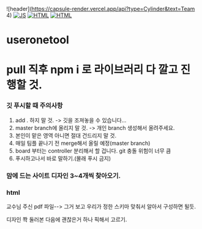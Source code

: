 ![header](https://capsule-render.vercel.app/api?type=Cylinder&text=Team 4)
[![JS](https://img.shields.io/badge/JavaScript-F7DF1E?style=flat-square&logo=JavaScript&logoColor=black)](github.com/bbb4756/useronetool)
[![HTML](https://img.shields.io/badge/HTML5-E34F26?style=flat-square&logo=HTML&logoColor=yellow)](github.com/bbb4756/useronetool)
[![HTML](https://img.shields.io/badge/sharp-99CC006?style=flat-square&logo=HTML&logoColor=blue)](github.com/bbb4756/useronetool)


# useronetool

# pull 직후 npm i 로 라이브러리 다 깔고 진행할 것.

### 깃 푸시할 때 주의사항


1. add . 하지 말 것. -> 깃을 조져놓을 수 있습니다...
2. master branch에 올리지 말 것. -> 개인 branch 생성해서 올려주세요.
3. 본인이 맡은 영역 아니면 절대 건드리지 말 것.
4. 매일 팀플 끝나기 전 merge해서 올릴 예정(master branch)
5. board 부터는 controller 분리해서 할 겁니다. git 충돌 위험이 너무 큼
6. 푸시하고나서 바로 말하기.(몰래 푸시 금지)

### 맘에 드는 사이트 디자인 3~4개씩 찾아오기. ####


### html


교수님 주신 pdf 파일--> 그거 보고 우리가 정한 스키마 맞춰서 알아서 구성하면 될듯.


디자인 쫙 둘러본 다음에 괜찮은거 하나 픽해서 고르기.
